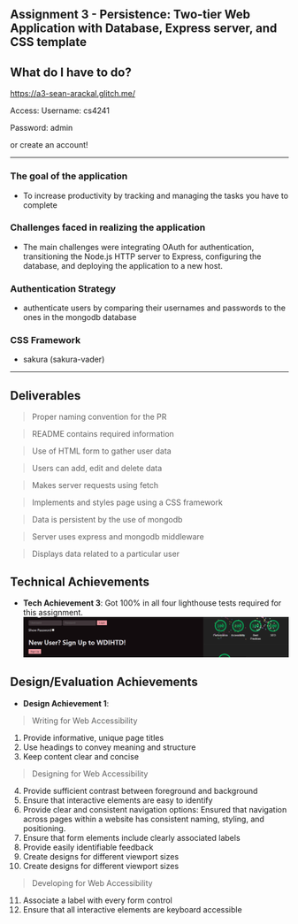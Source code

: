 Assignment 3 - Persistence: Two-tier Web Application with Database, Express server, and CSS template
---

## What do I have to do?

https://a3-sean-arackal.glitch.me/

Access:
Username: cs4241

Password: admin

or create an account!

---

### The goal of the application
- To increase productivity by tracking and managing the tasks you have to complete

### Challenges faced in realizing the application
- The main challenges were integrating OAuth for authentication, transitioning the Node.js HTTP server to Express, configuring the database, and deploying the application to a new host.

### Authentication Strategy 
-  authenticate users by comparing their usernames and passwords to the ones in the mongodb database

### CSS Framework

- sakura (sakura-vader)

---

## Deliverables
> Proper naming convention for the PR

> README contains required information

> Use of HTML form to gather user data

> Users can add, edit and delete data

> Makes server requests using fetch

> Implements and styles page using a CSS framework

> Data is persistent by the use of mongodb

> Server uses express and mongodb middleware

> Displays data related to a particular user

## Technical Achievements

- **Tech Achievement 3**: Got 100% in all four lighthouse tests required for this assignment.
![Lighthouse Test Scores](images/image.png)

## Design/Evaluation Achievements
- **Design Achievement 1**: 
> Writing for Web Accessibility
1. Provide informative, unique page titles
2. Use headings to convey meaning and structure
3. Keep content clear and concise
> Designing for Web Accessibility
4. Provide sufficient contrast between foreground and background
5. Ensure that interactive elements are easy to identify
6. Provide clear and consistent navigation options: Ensured that navigation across pages within a website has consistent naming, styling, and positioning.
7. Ensure that form elements include clearly associated labels
8. Provide easily identifiable feedback
9. Create designs for different viewport sizes
10. Create designs for different viewport sizes
> Developing for Web Accessibility
11. Associate a label with every form control
12. Ensure that all interactive elements are keyboard accessible
